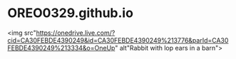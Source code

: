 # OREO0329.github.io
<img src"https://onedrive.live.com/?cid=CA30FEBDE4390249&id=CA30FEBDE4390249%213776&parId=CA30FEBDE4390249%213334&o=OneUp" alt"Rabbit with lop ears in a barn">